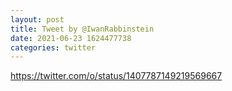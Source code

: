 ```yaml
--- 
layout: post 
title: Tweet by @IwanRabbinstein 
date: 2021-06-23 1624477738 
categories: twitter 
--- 
```

https://twitter.com/o/status/1407787149219569667